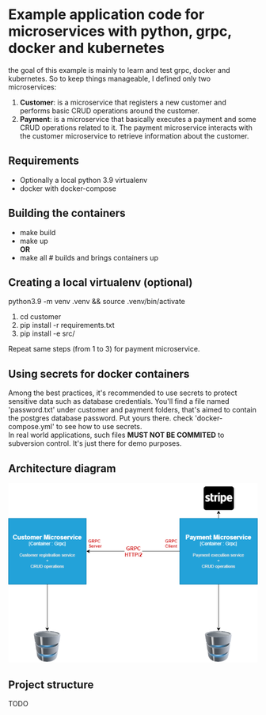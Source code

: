 # Example application code for microservices with python, grpc, docker and kubernetes
the goal of this example is mainly to learn and test grpc, docker and kubernetes. So to keep things manageable, I defined only two microservices:
1. **Customer**: is a microservice that registers a new customer and performs basic CRUD operations around the customer.
2. **Payment**: is a microservice that basically executes a payment and some CRUD operations related to it.
The payment microservice interacts with the customer microservice to retrieve information about the customer. 

## Requirements
* Optionally a local python 3.9 virtualenv 
* docker with docker-compose

## Building the containers
- make build
- make up\
**OR**
- make all # builds and brings containers up

## Creating a local virtualenv (optional)

python3.9 -m venv .venv && source .venv/bin/activate
1. cd customer
2. pip install -r requirements.txt
3. pip install -e src/

Repeat same steps (from 1 to 3) for payment microservice.

## Using secrets for docker containers
Among the best practices, it's recommended to use secrets to protect sensitive data such as database credentials.
You'll find a file named 'password.txt' under customer and payment folders, that's aimed to contain the postgres database password. Put yours there.
check 'docker-compose.yml' to see how to use secrets.\
In real world applications, such files **MUST NOT BE COMMITED** to subversion control. It's just there for demo purposes. 

## Architecture diagram
![](global_architecture_diagram.png)

## Project structure
TODO
